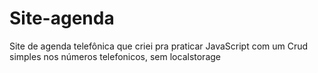 # Site-agenda
Site de agenda telefônica que criei pra praticar JavaScript com um Crud simples nos números telefonicos, sem localstorage
